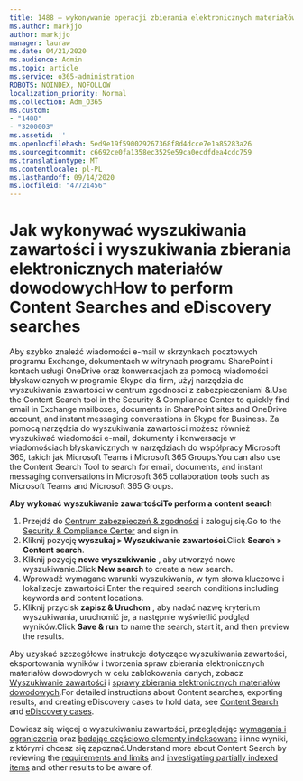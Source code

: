 ```yaml
---
title: 1488 — wykonywanie operacji zbierania elektronicznych materiałów dowodowych i wyszukiwania zawartości
ms.author: markjjo
author: markjjo
manager: lauraw
ms.date: 04/21/2020
ms.audience: Admin
ms.topic: article
ms.service: o365-administration
ROBOTS: NOINDEX, NOFOLLOW
localization_priority: Normal
ms.collection: Adm_O365
ms.custom:
- "1488"
- "3200003"
ms.assetid: ''
ms.openlocfilehash: 5ed9e19f590029267368f8d4dcce7e1a85283a26
ms.sourcegitcommit: c6692ce0fa1358ec3529e59ca0ecdfdea4cdc759
ms.translationtype: MT
ms.contentlocale: pl-PL
ms.lasthandoff: 09/14/2020
ms.locfileid: "47721456"
---
```

# <a name="how-to-perform-content-searches-and-ediscovery-searches"></a><span data-ttu-id="107d7-102">Jak wykonywać wyszukiwania zawartości i wyszukiwania zbierania elektronicznych materiałów dowodowych</span><span class="sxs-lookup"><span data-stu-id="107d7-102">How to perform Content Searches and eDiscovery searches</span></span>

<span data-ttu-id="107d7-103">Aby szybko znaleźć wiadomości e-mail w skrzynkach pocztowych programu Exchange, dokumentach w witrynach programu SharePoint i kontach usługi OneDrive oraz konwersacjach za pomocą wiadomości błyskawicznych w programie Skype dla firm, użyj narzędzia do wyszukiwania zawartości w centrum zgodności z zabezpieczeniami &.</span><span class="sxs-lookup"><span data-stu-id="107d7-103">Use the Content Search tool in the Security & Compliance Center to quickly find email in Exchange mailboxes, documents in SharePoint sites and OneDrive account, and instant messaging conversations in Skype for Business.</span></span> <span data-ttu-id="107d7-104">Za pomocą narzędzia do wyszukiwania zawartości możesz również wyszukiwać wiadomości e-mail, dokumenty i konwersacje w wiadomościach błyskawicznych w narzędziach do współpracy Microsoft 365, takich jak Microsoft Teams i Microsoft 365 Groups.</span><span class="sxs-lookup"><span data-stu-id="107d7-104">You can also use the Content Search Tool to search for email, documents, and instant messaging conversations in Microsoft 365 collaboration tools such as Microsoft Teams and Microsoft 365 Groups.</span></span>

<span data-ttu-id="107d7-105">**Aby wykonać wyszukiwanie zawartości**</span><span class="sxs-lookup"><span data-stu-id="107d7-105">**To perform a content search**</span></span>

1. <span data-ttu-id="107d7-106">Przejdź do [Centrum zabezpieczeń & zgodności](https://protection.office.com) i zaloguj się.</span><span class="sxs-lookup"><span data-stu-id="107d7-106">Go to the [Security & Compliance Center](https://protection.office.com) and sign in.</span></span>
2. <span data-ttu-id="107d7-107">Kliknij pozycję **wyszukaj > Wyszukiwanie zawartości**.</span><span class="sxs-lookup"><span data-stu-id="107d7-107">Click **Search > Content search**.</span></span>
3. <span data-ttu-id="107d7-108">Kliknij pozycję **nowe wyszukiwanie** , aby utworzyć nowe wyszukiwanie.</span><span class="sxs-lookup"><span data-stu-id="107d7-108">Click **New search** to create a new search.</span></span>
4. <span data-ttu-id="107d7-109">Wprowadź wymagane warunki wyszukiwania, w tym słowa kluczowe i lokalizacje zawartości.</span><span class="sxs-lookup"><span data-stu-id="107d7-109">Enter the required search conditions including keywords and content locations.</span></span>  
5. <span data-ttu-id="107d7-110">Kliknij przycisk **zapisz & Uruchom** , aby nadać nazwę kryterium wyszukiwania, uruchomić je, a następnie wyświetlić podgląd wyników.</span><span class="sxs-lookup"><span data-stu-id="107d7-110">Click **Save & run** to name the search, start it, and then preview the results.</span></span>

<span data-ttu-id="107d7-111">Aby uzyskać szczegółowe instrukcje dotyczące wyszukiwania zawartości, eksportowania wyników i tworzenia spraw zbierania elektronicznych materiałów dowodowych w celu zablokowania danych, zobacz [Wyszukiwanie zawartości](https://docs.microsoft.com/microsoft-365/compliance/content-search) i [sprawy zbierania elektronicznych materiałów dowodowych](https://docs.microsoft.com/microsoft-365/compliance/ediscovery-cases).</span><span class="sxs-lookup"><span data-stu-id="107d7-111">For detailed instructions about Content searches, exporting results, and creating eDiscovery cases to hold data, see [Content Search](https://docs.microsoft.com/microsoft-365/compliance/content-search) and [eDiscovery cases](https://docs.microsoft.com/microsoft-365/compliance/ediscovery-cases).</span></span>

<span data-ttu-id="107d7-112">Dowiesz się więcej o wyszukiwaniu zawartości, przeglądając [wymagania i ograniczenia](https://docs.microsoft.com/microsoft-365/compliance/limits-for-content-search) oraz  [badając częściowo elementy indeksowane](https://docs.microsoft.com/microsoft-365/compliance/investigating-partially-indexed-items-in-ediscovery) i inne wyniki, z którymi chcesz się zapoznać.</span><span class="sxs-lookup"><span data-stu-id="107d7-112">Understand more about Content Search by reviewing the [requirements and limits](https://docs.microsoft.com/microsoft-365/compliance/limits-for-content-search) and  [investigating partially indexed items](https://docs.microsoft.com/microsoft-365/compliance/investigating-partially-indexed-items-in-ediscovery) and other results to be aware of.</span></span>